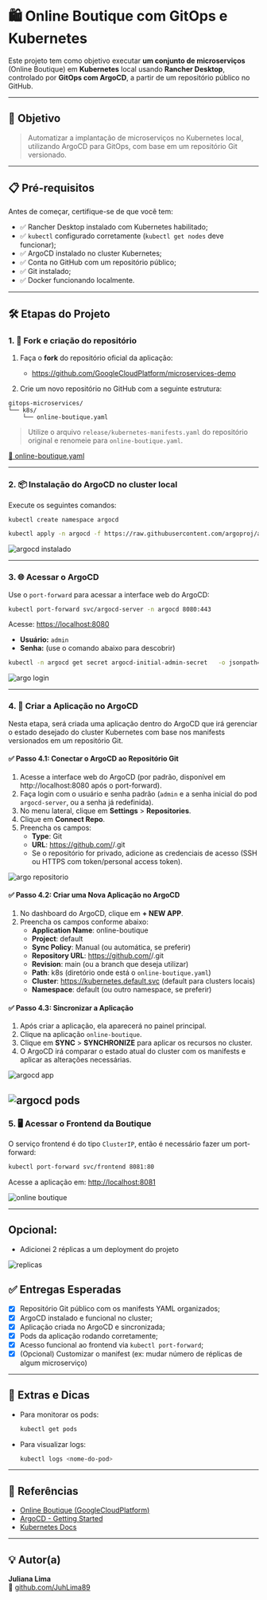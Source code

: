 # 🛍️ Online Boutique com GitOps e Kubernetes

Este projeto tem como objetivo executar **um conjunto de microserviços** (Online Boutique) em **Kubernetes** local usando **Rancher Desktop**, controlado por **GitOps com ArgoCD**, a partir de um repositório público no GitHub.

---

## 🚀 Objetivo

> Automatizar a implantação de microserviços no Kubernetes local, utilizando ArgoCD para GitOps, com base em um repositório Git versionado.

---

## 📋 Pré-requisitos

Antes de começar, certifique-se de que você tem:

- ✅ Rancher Desktop instalado com Kubernetes habilitado;
- ✅ `kubectl` configurado corretamente (`kubectl get nodes` deve funcionar);
- ✅ ArgoCD instalado no cluster Kubernetes;
- ✅ Conta no GitHub com um repositório público;
- ✅ Git instalado;
- ✅ Docker funcionando localmente.

---

## 🛠️ Etapas do Projeto

### 1. 📁 Fork e criação do repositório

1. Faça o **fork** do repositório oficial da aplicação:
   - https://github.com/GoogleCloudPlatform/microservices-demo

2. Crie um novo repositório no GitHub com a seguinte estrutura:

```
gitops-microservices/
└── k8s/
    └── online-boutique.yaml
```

> Utilize o arquivo `release/kubernetes-manifests.yaml` do repositório original e renomeie para `online-boutique.yaml`.

[📄 online-boutique.yaml](k8s/online-boutique.yaml)

---

### 2. 📦 Instalação do ArgoCD no cluster local

Execute os seguintes comandos:

```bash
kubectl create namespace argocd

kubectl apply -n argocd -f https://raw.githubusercontent.com/argoproj/argo-cd/stable/manifests/install.yaml
```

![argocd instalado](images/argo_instalado.png)

---

### 3. 🌐 Acessar o ArgoCD

Use o `port-forward` para acessar a interface web do ArgoCD:

```bash
kubectl port-forward svc/argocd-server -n argocd 8080:443
```

Acesse: [https://localhost:8080](https://localhost:8080)

- **Usuário:** `admin`
- **Senha:** (use o comando abaixo para descobrir)

```bash
kubectl -n argocd get secret argocd-initial-admin-secret   -o jsonpath="{.data.password}" | base64 -d && echo
```

![argo login](images/argo_tela_login.png)

---

### 4. 📂 Criar a Aplicação no ArgoCD

Nesta etapa, será criada uma aplicação dentro do ArgoCD que irá gerenciar o estado desejado do cluster Kubernetes com base nos manifests versionados em um repositório Git.

#### ✅ Passo 4.1: Conectar o ArgoCD ao Repositório Git

1. Acesse a interface web do ArgoCD (por padrão, disponível em http://localhost:8080 após o port-forward).
2. Faça login com o usuário e senha padrão (`admin` e a senha inicial do pod `argocd-server`, ou a senha já redefinida).
3. No menu lateral, clique em **Settings** > **Repositories**.
4. Clique em **Connect Repo**.
5. Preencha os campos:
   - **Type**: Git
   - **URL**: https://github.com/<seu-usuario>/<seu-repositorio>.git
   - Se o repositório for privado, adicione as credenciais de acesso (SSH ou HTTPS com token/personal access token).

![argo repositorio](images/argo_repositorio.png)

#### ✅ Passo 4.2: Criar uma Nova Aplicação no ArgoCD

1. No dashboard do ArgoCD, clique em **+ NEW APP**.
2. Preencha os campos conforme abaixo:
   - **Application Name**: online-boutique
   - **Project**: default
   - **Sync Policy**: Manual (ou automática, se preferir)
   - **Repository URL**: https://github.com/<seu-usuario>/<seu-repositorio>.git
   - **Revision**: main (ou a branch que deseja utilizar)
   - **Path**: k8s (diretório onde está o `online-boutique.yaml`)
   - **Cluster**: https://kubernetes.default.svc (default para clusters locais)
   - **Namespace**: default (ou outro namespace, se preferir)

#### ✅ Passo 4.3: Sincronizar a Aplicação

1. Após criar a aplicação, ela aparecerá no painel principal.
2. Clique na aplicação `online-boutique`.
3. Clique em **SYNC** > **SYNCHRONIZE** para aplicar os recursos no cluster.
4. O ArgoCD irá comparar o estado atual do cluster com os manifests e aplicar as alterações necessárias.

![argocd app](images/argo_app.png)

![argocd pods](images/pods_argo.png)
---


### 5. 🖥️ Acessar o Frontend da Boutique

O serviço frontend é do tipo `ClusterIP`, então é necessário fazer um port-forward:

```bash
kubectl port-forward svc/frontend 8081:80
```

Acesse a aplicação em: [http://localhost:8081](http://localhost:8081)

![online boutique](images/online_boutique.png)

---

## Opcional:

- Adicionei 2 réplicas a um deployment do projeto

![replicas](images/replicas.png)

## ✅ Entregas Esperadas

- [x] Repositório Git público com os manifests YAML organizados;
- [x] ArgoCD instalado e funcional no cluster;
- [x] Aplicação criada no ArgoCD e sincronizada;
- [x] Pods da aplicação rodando corretamente;
- [x] Acesso funcional ao frontend via `kubectl port-forward`;
- [x] (Opcional) Customizar o manifest (ex: mudar número de réplicas de
algum microserviço)

---

## 🧪 Extras e Dicas

- Para monitorar os pods:
  ```bash
  kubectl get pods
  ```
- Para visualizar logs:
  ```bash
  kubectl logs <nome-do-pod>
  ```

---

## 📎 Referências

- [Online Boutique (GoogleCloudPlatform)](https://github.com/GoogleCloudPlatform/microservices-demo)
- [ArgoCD - Getting Started](https://argo-cd.readthedocs.io/en/stable/getting_started/)
- [Kubernetes Docs](https://kubernetes.io/pt/docs/)

---

## 💡 Autor(a)

**Juliana Lima**  
🔗 [github.com/JuhLima89](https://github.com/JuhLima89)
